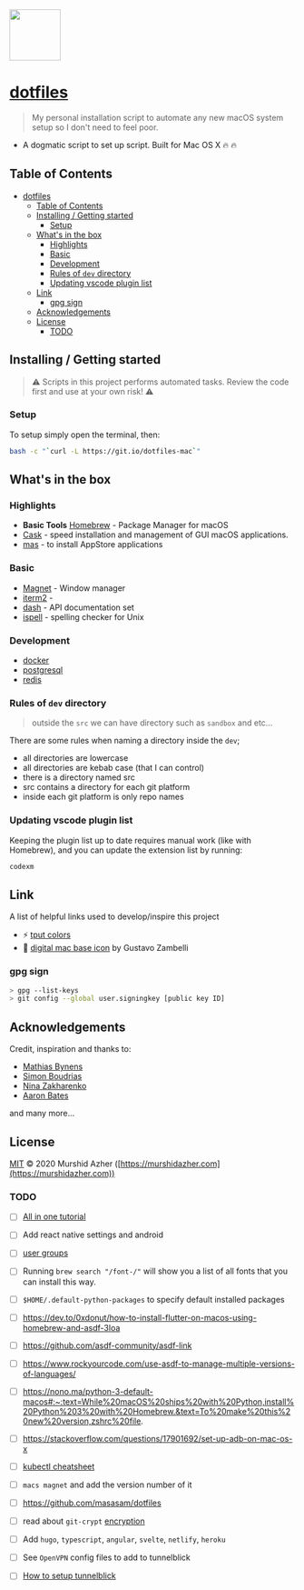 <img src="https://raw.githubusercontent.com/murshidazher/this-mac/main/docs/logo.jpg" width="90px">

# [dotfiles](https://git.io/dotfiles-mac)

> My personal installation script to automate any new macOS system setup so I don't need to feel poor.

- A dogmatic script to set up script. Built for Mac OS X :fire: :fire:

## Table of Contents

- [dotfiles](#dotfiles)
  - [Table of Contents](#table-of-contents)
  - [Installing / Getting started](#installing--getting-started)
    - [Setup](#setup)
  - [What's in the box](#whats-in-the-box)
    - [Highlights](#highlights)
    - [Basic](#basic)
    - [Development](#development)
    - [Rules of `dev` directory](#rules-of-dev-directory)
    - [Updating vscode plugin list](#updating-vscode-plugin-list)
  - [Link](#link)
    - [gpg sign](#gpg-sign)
  - [Acknowledgements](#acknowledgements)
  - [License](#license)
    - [TODO](#todo)

## Installing / Getting started

> ⚠️ Scripts in this project performs automated tasks. Review the code first and use at your own risk! ⚠️

### Setup

To setup simply open the terminal, then:

```sh
bash -c "`curl -L https://git.io/dotfiles-mac`"
```

## What's in the box

### Highlights

- **Basic Tools** [Homebrew]() - Package Manager for macOS
- [Cask](https://github.com/Homebrew/homebrew-cask) - speed installation and management of GUI macOS applications.
- [mas](https://github.com/mas-cli/mas) - to install AppStore applications

### Basic

- [Magnet](https://magnet.crowdcafe.com/) - Window manager
- [iterm2]() -
- [dash](https://kapeli.com/dash) - API documentation set
- [ispell](https://www.gnu.org/software/ispell/) - spelling checker for Unix

### Development

- [docker]()
- [postgresql]()
- [redis]()

### Rules of `dev` directory

> outside the `src` we can have directory such as `sandbox` and etc...

There are some rules when naming a directory inside the `dev`;
- all directories are lowercase
- all directories are kebab case (that I can control)
- there is a directory named src
- src contains a directory for each git platform
- inside each git platform is only repo names

### Updating vscode plugin list

Keeping the plugin list up to date requires manual work (like with Homebrew), and you can update the extension list by running:

```sh
codexm
```

## Link

A list of helpful links used to develop/inspire this project

- :zap: [tput colors](https://unix.stackexchange.com/questions/269077/tput-setaf-color-table-how-to-determine-color-codes)
- :burrito: [digital mac base icon](https://dribbble.com/shots/6185043-Pixelado) by Gustavo Zambelli

### gpg sign

```sh
> gpg --list-keys
> git config --global user.signingkey [public key ID]
```

## Acknowledgements

Credit, inspiration and thanks to:

- [Mathias Bynens](https://github.com/mathiasbynens/dotfiles)
- [Simon Boudrias](https://github.com/SBoudrias/dotfiles)
- [Nina Zakharenko](https://github.com/nnja/new-computer)
- [Aaron Bates](https://github.com/aaronbates/dotfiles)

and many more...

## License

[MIT](https://github.com/murshidazher/this-mac/blob/main/LICENSE) &copy; 2020 Murshid Azher ([https://murshidazher.com](https://murshidazher.com))

### TODO

- [ ] [All in one tutorial](https://dev-yakuza.github.io/en/environment/configure-development-environment-on-mac-with-homebrew-and-shell-script/)

- [ ] Add react native settings and android
- [ ] [user groups](https://dzone.com/articles/how-to-use-linux-file-permissions-and-ownership-on)
- [ ] Running `brew search "/font-/"` will show you a list of all fonts that you can install this way.
- [ ] `$HOME/.default-python-packages` to specify default installed packages
- [ ] https://dev.to/0xdonut/how-to-install-flutter-on-macos-using-homebrew-and-asdf-3loa
- [ ] https://github.com/asdf-community/asdf-link
- [ ] https://www.rockyourcode.com/use-asdf-to-manage-multiple-versions-of-languages/
- [ ] https://nono.ma/python-3-default-macos#:~:text=While%20macOS%20ships%20with%20Python,install%20Python%203%20with%20Homebrew.&text=To%20make%20this%20new%20version,zshrc%20file.
- [ ] https://stackoverflow.com/questions/17901692/set-up-adb-on-mac-os-x
- [ ] [kubectl cheatsheet](https://medium.com/better-programming/useful-kubectl-aliases-that-will-speed-up-your-coding-54960185d10)
- [ ] `macs magnet` and add the version number of it
- [ ] https://github.com/masasam/dotfiles
- [ ] read about `git-crypt` [encryption](https://github.com/masasam/dotfiles)
- [ ] Add `hugo`, `typescript`, `angular`, `svelte`, `netlify`, `heroku`
- [ ] See `OpenVPN` config files to add to tunnelblick
- [ ] [How to setup tunnelblick](https://www.ovpn.com/en/guides/mac-tunnelblick)
